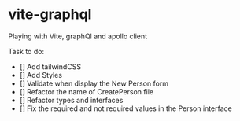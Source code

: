 # vite-graphql

Playing with Vite, graphQl and apollo client

Task to do:

- [] Add tailwindCSS
- [] Add Styles
- [] Validate when display the New Person form
- [] Refactor the name of CreatePerson file
- [] Refactor types and interfaces
- [] Fix the required and not required values in the Person interface
